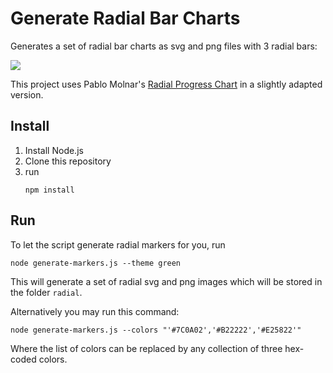 # Generate Radial Bar Charts

Generates a set of radial bar charts as svg and png files with 3 radial bars:

<img src="https://geofy.de/blog/images/radial-example.png">


This project uses Pablo Molnar's [Radial Progress Chart](https://github.com/pablomolnar/radial-progress-chart)
in a slightly adapted version.

## Install
1. Install Node.js
1. Clone this repository
1. run <pre><code>npm install</code></pre>

## Run
To let the script generate radial markers for you, run
<pre><code>node generate-markers.js --theme green</code></pre>
This will generate a set of radial svg and png images which will be stored in the folder <code>radial</code>.

Alternatively you may run this command: 
<pre><code>node generate-markers.js --colors "'#7C0A02','#B22222','#E25822'"</code></pre>
Where the list of colors can be replaced by any collection of three hex-coded colors. 
